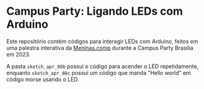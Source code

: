 # Campus Party: Ligando LEDs com Arduino

Este repositório contém códigos para interagir LEDs com Arduino, feitos em uma palestra interativa da [Meninas.comp](meninas.cic.unb.br) durante a Campus Party Brasília em 2023.

A pasta `sketch_apr_08b` possui o código para acender o LED repetidamente, enquanto `sketch_apr_08c` possui um código que manda "Hello world" em código morse usando o LED.
